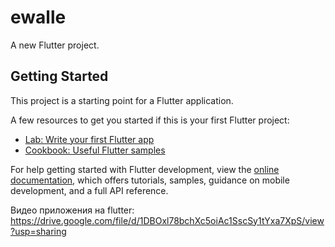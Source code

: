 # ewalle

A new Flutter project.

## Getting Started

This project is a starting point for a Flutter application.

A few resources to get you started if this is your first Flutter project:

- [Lab: Write your first Flutter app](https://docs.flutter.dev/get-started/codelab)
- [Cookbook: Useful Flutter samples](https://docs.flutter.dev/cookbook)

For help getting started with Flutter development, view the
[online documentation](https://docs.flutter.dev/), which offers tutorials,
samples, guidance on mobile development, and a full API reference.

Видео приложения на flutter: https://drive.google.com/file/d/1DBOxl78bchXc5oiAc1SscSy1tYxa7XpS/view?usp=sharing
